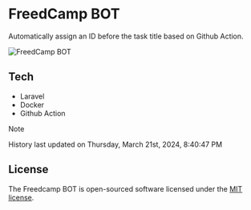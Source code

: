 # FreedCamp BOT

Automatically assign an ID before the task title based on Github Action.

![FreedCamp BOT](https://repository-images.githubusercontent.com/737932867/7d34798b-2680-471c-b089-a78a718d3d6a)

## Tech

- Laravel
- Docker
- Github Action

> [!NOTE]  
> History last updated on Thursday, March 21st, 2024, 8:40:47 PM

## License

The Freedcamp BOT is open-sourced software licensed under the [MIT license](https://opensource.org/licenses/MIT).
